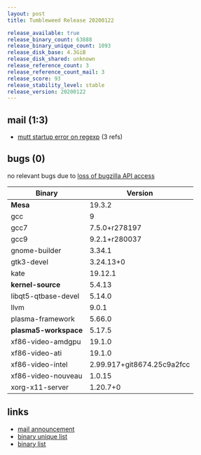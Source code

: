 ```yaml
---
layout: post
title: Tumbleweed Release 20200122

release_available: true
release_binary_count: 63888
release_binary_unique_count: 1093
release_disk_base: 4.3GiB
release_disk_shared: unknown
release_reference_count: 3
release_reference_count_mail: 3
release_score: 93
release_stability_level: stable
release_version: 20200122
---
```


## mail (1:3)

- [mutt startup error on regexp](https://lists.opensuse.org/opensuse-factory/2020-01/msg00283.html) (3 refs)

## bugs (0)

<!--more-->

no relevant bugs due to [loss of bugzilla API access](https://bugzilla.opensuse.org/show_bug.cgi?id=1157722)

Binary | Version
--- | ---
**Mesa** | 19.3.2
gcc | 9
gcc7 | 7.5.0+r278197
gcc9 | 9.2.1+r280037
gnome-builder | 3.34.1
gtk3-devel | 3.24.13+0
kate | 19.12.1
**kernel-source** | 5.4.13
libqt5-qtbase-devel | 5.14.0
llvm | 9.0.1
plasma-framework | 5.66.0
**plasma5-workspace** | 5.17.5
xf86-video-amdgpu | 19.1.0
xf86-video-ati | 19.1.0
xf86-video-intel | 2.99.917+git8674.25c9a2fcc
xf86-video-nouveau | 1.0.15
xorg-x11-server | 1.20.7+0

## links

- [mail announcement](https://lists.opensuse.org/opensuse-factory/2020-01/msg00272.html)
- [binary unique list](http://download.opensuse.org/history/20200122/rpm.unique.list)
- [binary list](http://download.opensuse.org/history/20200122/rpm.list)
